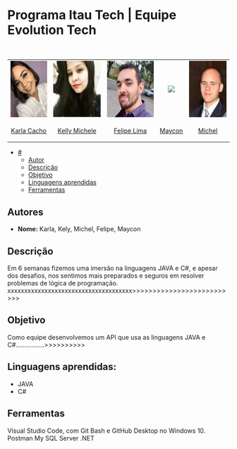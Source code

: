 # Programa Itau Tech | Equipe Evolution Tech # 
<br>

<style>
td, th {
   border: none!important;
}
</style>

<table> 
<tr>
  <td align="center">

  <img height="128px" src="img/Karla.jpeg">
  
  </td>
  <td align="center">

  <img height="128px" src="img/Kely.jpeg">
  
  </td>
  <td align="center">

  <img height="128px" src="img/Felipe.jpeg">
  
  </td>
  <td align="center">

  <img height="128px" src="img/Maycon.jpeg">
  
  </td>
  <td align="center">

  <img height="128px" src="img/Michel.jpeg">
  
  </td>
</tr>

<tr>
  <td align="center">

  [Karla Cacho](https://www.linkedin.com/in/karla-cracco-5994b7220/)
  
  </td>

  <td align="center">
  
  [Kelly Michele](https://www.linkedin.com/in/kellysaavedra/)
  
  </td>

  <td align="center">
  
  [Felipe Lima](https://www.linkedin.com/in/felipe-lima-de-oliveira/)
  
  </td>
  <td align="center">
  
  [Maycon](Maycon)
  
  </td>
  <td align="center">
  
  [Michel](Michel)
  
  </td>
</tr>
</table>



- [#](#)
  - [Autor](#autores)
  - [Descrição](#descrição)
  - [Objetivo](#objetivo)
  - [Linguagens aprendidas](#linguagens)
  - [Ferramentas](#ferramentas)

## Autores

* **Nome:** Karla, Kely, Michel, Felipe, Maycon

## Descrição

Em 6 semanas fizemos uma imersão na linguagens JAVA e C#, e apesar dos desafios, nos sentimos mais preparados e seguros em resolver problemas de lógica de programação. xxxxxxxxxxxxxxxxxxxxxxxxxxxxxxxxxxxxx>>>>>>>>>>>>>>>>>>>>>>>>>>

## Objetivo

Como equipe desenvolvemos um API que usa as linguagens JAVA e C#................>>>>>>>>>>

## Linguagens aprendidas:

* JAVA
* C#
  

## Ferramentas

Visual Studio Code, com Git Bash e GitHub Desktop no Windows 10. 
Postman
My SQL Server 
.NET 
                          